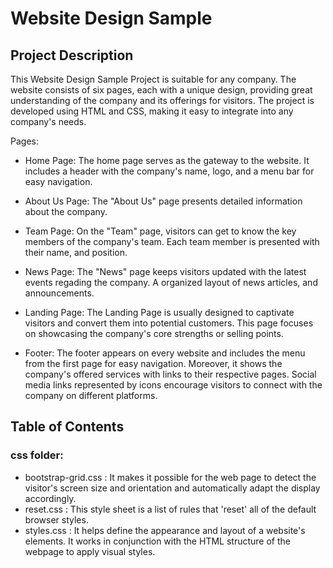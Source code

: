 # Website Design Sample

## Project Description

This Website Design Sample Project is suitable for any company. The website consists of six pages, each with a unique design, providing great understanding of the company and its offerings for visitors. The project is developed using HTML and CSS, making it easy to integrate into any company's needs.

Pages:

- Home Page:
The home page serves as the gateway to the website. It includes a header with the company's name, logo, and a menu bar for easy navigation.

- About Us Page:
The "About Us" page presents detailed information about the company.

- Team Page:
On the "Team" page, visitors can get to know the key members of the company's team. Each team member is presented with their name, and position. 

- News Page:
The "News" page keeps visitors updated with the latest events regading the company. A organized layout of news articles,  and announcements.

- Landing Page:
The Landing Page is usually designed to captivate visitors and convert them into potential customers. This page focuses on showcasing the company's core strengths or selling points.

- Footer:
The footer appears on every website and includes the menu from the first page for easy navigation. Moreover, it shows the company's offered services with links to their respective pages. Social media links represented by icons encourage visitors to connect with the company on different platforms.

## Table of Contents
 ### css folder:
 - bootstrap-grid.css : It makes it possible for the web page to detect the visitor's screen size and orientation and automatically adapt the display accordingly.
 - reset.css : This style sheet is a list of rules that 'reset' all of the default browser styles.
 - styles.css :  It helps define the appearance and layout of a website's elements. It works in conjunction with the HTML structure of the webpage to apply visual styles.

   

   

